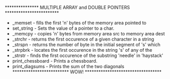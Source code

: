   *************** MULTIPLE ARRAY and DOUBLE POINTERS ************************
 * _memset - fills the first 'n' bytes of the memory area pointed to
 * set_string - Sets the value of a pointer to a char.
 * _memcpy - copies 'n' bytes from memory area src to memory area dest
 * _strchr - returns the first occurence of a given character in a string
 * _strspn - returns the number of byte in the initial segment of 's' which
 * _strpbrk - locates the first occurence in the string 's' of any of the
 * _strstr - finds the first occurence of the substring 'needle' in 'haystack'
 * print_chessboard - Prints a chessboard.
 * print_diagsums - Prints the sum of the two diagonals
       ************************* WOW! **********************************
